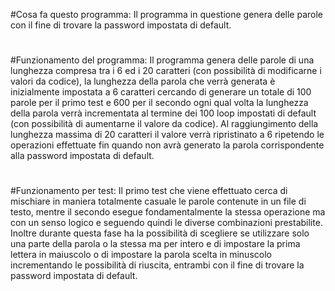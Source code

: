 
#Cosa fa questo programma:
Il programma in questione genera delle parole con il fine di trovare la password impostata di default.
#
#Funzionamento del programma:
Il programma genera delle parole di una lunghezza compresa tra i 6 ed i 20 caratteri (con possibilità di modificarne i valori da codice), la lunghezza della parola che verrà generata è inizialmente impostata a 6 caratteri cercando di generare un totale di 100 parole per il primo test e 600 per il secondo ogni qual volta la lunghezza della parola verrà incrementata al termine dei 100 loop impostati di default (con possibilità di aumentarne il valore da codice). Al raggiungimento della lunghezza massima di 20 caratteri il valore verrà ripristinato a 6 ripetendo le operazioni effettuate fin quando non avrà generato la parola corrispondente alla password impostata di default.
#
#Funzionamento per test:
Il primo test che viene effettuato cerca di mischiare in maniera totalmente casuale le parole contenute in un file di testo, mentre il secondo esegue fondamentalmente la stessa operazione ma con un senso logico e seguendo quindi le diverse combinazioni prestabilite. Inoltre durante questa fase ha la possibilità di scegliere se utilizzare solo una parte della parola o la stessa ma per intero e di impostare la prima lettera in maiuscolo o di impostare la parola scelta in minuscolo incrementando le possibilità di riuscita, entrambi con il fine di trovare la password impostata di default.
